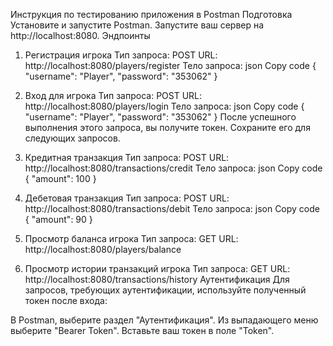 
Инструкция по тестированию приложения в Postman
Подготовка
Установите и запустите Postman.
Запустите ваш сервер на http://localhost:8080.
Эндпоинты
1. Регистрация игрока
   Тип запроса: POST
   URL: http://localhost:8080/players/register
   Тело запроса:
   json
   Copy code
   {
   "username": "Player",
   "password": "353062"
   }
2. Вход для игрока
   Тип запроса: POST
   URL: http://localhost:8080/players/login
   Тело запроса:
   json
   Copy code
   {
   "username": "Player",
   "password": "353062"
   }
   После успешного выполнения этого запроса, вы получите токен. Сохраните его для следующих запросов.

3. Кредитная транзакция
   Тип запроса: POST
   URL: http://localhost:8080/transactions/credit
   Тело запроса:
   json
   Copy code
   {
   "amount": 100
   }
4. Дебетовая транзакция
   Тип запроса: POST
   URL: http://localhost:8080/transactions/debit
   Тело запроса:
   json
   Copy code
   {
   "amount": 90
   }
5. Просмотр баланса игрока
   Тип запроса: GET
   URL: http://localhost:8080/players/balance
6. Просмотр истории транзакций игрока
   Тип запроса: GET
   URL: http://localhost:8080/transactions/history
   Аутентификация
   Для запросов, требующих аутентификации, используйте полученный токен после входа:

В Postman, выберите раздел "Аутентификация".
Из выпадающего меню выберите "Bearer Token".
Вставьте ваш токен в поле "Token".
